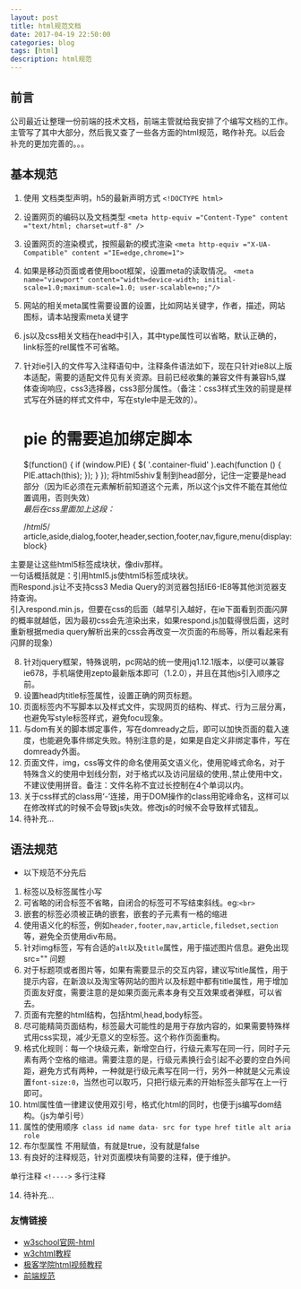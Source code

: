 ```yaml
---
layout: post
title: html规范文档
date: 2017-04-19 22:50:00
categories: blog
tags: [html]
description: html规范
---
```


## 前言

公司最近让整理一份前端的技术文档，前端主管就给我安排了个编写文档的工作。<br>
主管写了其中大部分，然后我又查了一些各方面的html规范，略作补充。以后会补充的更加完善的。。。

## 基本规范

1. 使用<!Doctype html> 文档类型声明，h5的最新声明方式
	`<!DOCTYPE html> `
2. 设置网页的编码以及文档类型
`<meta http-equiv ="Content-Type" content ="text/html; charset=utf-8" />`
3. 设置网页的渲染模式，按照最新的模式渲染
`<meta http-equiv ="X-UA-Compatible" content ="IE=edge,chrome=1">`
4. 如果是移动页面或者使用boot框架，设置meta的读取情况。
`<meta name="viewport" content="width=device-width; initial-scale=1.0;maximum-scale=1.0; user-scalable=no;"/>`
5. 网站的相关meta属性需要设置的设置，比如网站关键字，作者，描述，网站图标，请本站搜索meta关键字
6. js以及css相关文档在head中引入，其中type属性可以省略，默认正确的，link标签的rel属性不可省略。

	<script src = "js/jquery-1.11.1.min.js" ></script>
	<link rel = "stylesheet" href = "css/bootstrap.min.css" >

7. 针对ie引入的文件写入注释语句中，注释条件语法如下，现在只针对ie8以上版本适配，需要的适配文件见有关资源。目前已经收集的兼容文件有兼容h5,媒体查询响应，css3选择器，css3部分属性。（备注：css3样式生效的前提是样式写在外链的样式文件中，写在style中是无效的）。

	<!--[if  lt IE 9]>
	<script src="//cdn.bootcss.com/html5shiv/3.7.2/html5shiv.min.js"></script>
	<script src="//cdn.bootcss.com/respond.js/1.4.2/respond.min.js"></script>
	<script src="../js/selectivizr.js"></script>
	<noscript><link rel="stylesheet" href="[fallback css]" /></noscript>
	<script src="../js/PIE.js"></script>
	<![endif]-->
	# pie 的需要追加绑定脚本
	$(function() {
	if (window.PIE) {
	$( '.container-fluid' ).each(function () {
	PIE.attach(this);
	});
	}
	});
将html5shiv复制到head部分，记住一定要是head部分（因为IE必须在元素解析前知道这个元素，所以这个js文件不能在其他位置调用，否则失效）<br>
*最后在css里面加上这段：*

	/*html5*/
	article,aside,dialog,footer,header,section,footer,nav,figure,menu{display:block}

主要是让这些html5标签成块状，像div那样。<br>
一句话概括就是：引用html5.js使html5标签成块状。<br>
而Respond.js让不支持css3 Media Query的浏览器包括IE6-IE8等其他浏览器支持查询。<br>
引入respond.min.js，但要在css的后面（越早引入越好，在ie下面看到页面闪屏的概率就越低，因为最初css会先渲染出来，如果respond.js加载得很后面，这时重新根据media query解析出来的css会再改变一次页面的布局等，所以看起来有闪屏的现象）


8. 针对jquery框架，特殊说明，pc网站的统一使用jq1.12.1版本，以便可以兼容ie678，手机端使用zepto最新版本即可（1.2.0），并且在其他js引入顺序之前。
9. 设置head内title标签属性，设置正确的网页标题。
10. 页面标签内不写脚本以及样式文件，实现网页的结构、样式、行为三层分离，也避免写style标签样式，避免focu现象。
11. 与dom有关的脚本绑定事件，写在domready之后，即可以加快页面的载入速度，也能避免事件绑定失败。特别注意的是，如果是自定义非绑定事件，写在domready外面。
12. 页面文件，img，css等文件的命名使用英文语义化，使用驼峰式命名，对于特殊含义的使用中划线分割，对于格式以及访问层级的使用.,禁止使用中文，不建议使用拼音。备注：文件名称不宜过长控制在4个单词以内。
13. 关于css样式的class用‘-’连接，用于DOM操作的class用驼峰命名，这样可以在修改样式的时候不会导致js失效。修改js的时候不会导致样式错乱。
14. 待补充...

##  语法规范

* 以下规范不分先后
1. 标签以及标签属性小写
2. 可省略的闭合标签不省略，自闭合的标签可不写结束斜线。eg:`<br>`
3. 嵌套的标签必须被正确的嵌套，嵌套的子元素有一格的缩进
4. 使用语义化的标签，例如`header,footer,nav,article,filedset,section`等，避免全页使用div布局。
5. 针对img标签，写有合适的`alt`以及`title`属性，用于描述图片信息。避免出现src="" 问题
6. 对于标题项或者图片等，如果有需要显示的交互内容，建议写title属性，用于提示内容，在新浪以及淘宝等网站的图片以及标题中都有title属性，用于增加页面友好度，需要注意的是如果页面元素本身有交互效果或者弹框，可以省去。
7. 页面有完整的html结构，包括html,head,body标签。
8.  尽可能精简页面结构，标签最大可能性的是用于存放内容的，如果需要特殊样式用css实现，减少无意义的空标签。这个称作页面重构。
9.  格式化规则：每一个块级元素，新增空白行，行级元素写在同一行，同时子元素有两个空格的缩进。需要注意的是，行级元素换行会引起不必要的空白外间距，避免方式有两种，一种就是行级元素写在同一行，另外一种就是父元素设置`font-size:0`，当然也可以取巧，只把行级元素的开始标签头部写在上一行即可。
10. html属性值一律建议使用双引号，格式化html的同时，也便于js编写dom结构。（js为单引号）
11.  属性的使用顺序` class id name data- src for type href title alt aria role`
12.  布尔型属性 不用赋值，有就是true，没有就是false
13.  有良好的注释规范，针对页面模块有简要的注释，便于维护。

 单行注释  `<!---->`
 多行注释 
	<!--
	@name: 多行注释（模块名称）
	@description: add annotation doc（模块描述）
	@author:yuji（模块作者）
	-->

14.  待补充...

###   友情链接
* [w3school官网-html](http://www.w3school.com.cn/html5/index.asp)
* [w3chtml教程](http://www.w3chtml.com/html5/course/)
* [极客学院html视频教程](http://search.jikexueyuan.com/course/?q=HTML5)
* [前端规范](http://front-end-standards.com/#24js)

